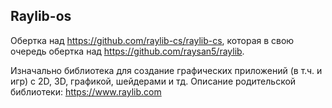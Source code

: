 ## Raylib-os

Обертка над https://github.com/raylib-cs/raylib-cs, которая в свою очередь обертка над https://github.com/raysan5/raylib.

Изначально библиотека для создание графических приложений (в т.ч. и игр) с 2D, 3D, графикой, шейдерами и тд. Описание родительской библиотеки: https://www.raylib.com